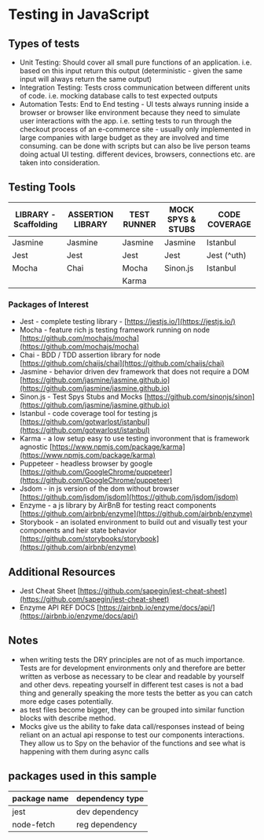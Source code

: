 # Testing in JavaScript

## Types of tests

- Unit Testing: Should cover all small pure functions of an application. i.e. based on this input return this output (deterministic - given the same input will always return the same output)
- Integration Testing: Tests cross communication between different units of code. i.e. mocking database calls to test expected outputs
- Automation Tests: End to End testing - UI tests always running inside a browser or browser like environment because they need to simulate user interactions with the app. i.e. setting tests to run through the checkout process of an e-commerce site - usually only implemented in large companies with large budget as they are involved and time consuming. can be done with scripts but can also be live person teams doing actual UI testing. different devices, browsers, connections etc. are taken into consideration.

## Testing Tools

| LIBRARY - Scaffolding | ASSERTION LIBRARY | TEST RUNNER | MOCK SPYS & STUBS | CODE COVERAGE |
| --------------------- | ----------------- | ----------- | ----------------- | ------------- |
| Jasmine               | Jasmine           | Jasmine     | Jasmine           | Istanbul      |
| Jest                  | Jest              | Jest        | Jest              | Jest (^uth)   |
| Mocha                 | Chai              | Mocha       | Sinon.js          | Istanbul      |
|                       |                   | Karma       |                   |               |

### Packages of Interest

- Jest - complete testing library - [https://jestjs.io/](https://jestjs.io/)
- Mocha - feature rich js testing framework running on node [https://github.com/mochajs/mocha](https://github.com/mochajs/mocha)
- Chai - BDD / TDD assertion library for node [https://github.com/chaijs/chai](https://github.com/chaijs/chai)
- Jasmine - behavior driven dev framework that does not require a DOM [https://github.com/jasmine/jasmine.github.io](https://github.com/jasmine/jasmine.github.io)
- Sinon.js - Test Spys Stubs and Mocks [https://github.com/sinonjs/sinon](https://github.com/jasmine/jasmine.github.io)
- Istanbul - code coverage tool for testing js [https://github.com/gotwarlost/istanbul](https://github.com/gotwarlost/istanbul)
- Karma - a low setup easy to use testing invoronment that is framework agnostic [https://www.npmjs.com/package/karma](https://www.npmjs.com/package/karma)
- Puppeteer - headless browser by google [https://github.com/GoogleChrome/puppeteer](https://github.com/GoogleChrome/puppeteer)
- Jsdom - in js version of the dom without browser [https://github.com/jsdom/jsdom](https://github.com/jsdom/jsdom)
- Enzyme - a js library by AirBnB for testing react components [https://github.com/airbnb/enzyme](https://github.com/airbnb/enzyme)
- Storybook - an isolated environment to build out and visually test your components and heir state behavior [https://github.com/storybooks/storybook](https://github.com/airbnb/enzyme)

## Additional Resources

- Jest Cheat Sheet [https://github.com/sapegin/jest-cheat-sheet](https://github.com/sapegin/jest-cheat-sheet)
- Enzyme API REF DOCS [https://airbnb.io/enzyme/docs/api/](https://airbnb.io/enzyme/docs/api/)

## Notes

- when writing tests the DRY principles are not of as much importance. Tests are for development environments only and therefore are better written as verbose as necessary to be clear and readable by yourself and other devs. repeating yourself in different test cases is not a bad thing and generally speaking the more tests the better as you can catch more edge cases potentially.
- as test files become bigger, they can be grouped into similar function blocks with describe method.
- Mocks give us the ability to fake data call/responses instead of being reliant on an actual api response to test our components interactions. They allow us to Spy on the behavior of the functions and see what is happening with them during async calls

## packages used in this sample

| package name | dependency type |
| ------------ | --------------- |
| jest         | dev dependency  |
| node-fetch   | reg dependency  |
